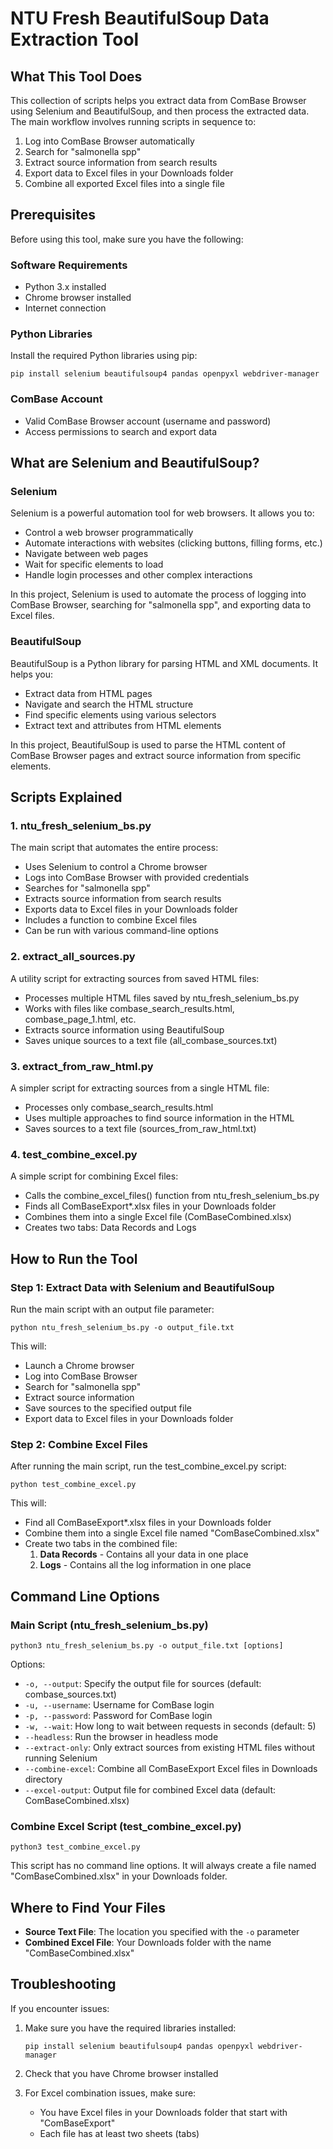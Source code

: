 # NTU Fresh BeautifulSoup Data Extraction Tool

## What This Tool Does

This collection of scripts helps you extract data from ComBase Browser using Selenium and BeautifulSoup, and then process the extracted data. The main workflow involves running scripts in sequence to:

1. Log into ComBase Browser automatically
2. Search for "salmonella spp"
3. Extract source information from search results
4. Export data to Excel files in your Downloads folder
5. Combine all exported Excel files into a single file

## Prerequisites

Before using this tool, make sure you have the following:

### Software Requirements

- Python 3.x installed
- Chrome browser installed
- Internet connection

### Python Libraries

Install the required Python libraries using pip:

```
pip install selenium beautifulsoup4 pandas openpyxl webdriver-manager
```

### ComBase Account

- Valid ComBase Browser account (username and password)
- Access permissions to search and export data

## What are Selenium and BeautifulSoup?

### Selenium

Selenium is a powerful automation tool for web browsers. It allows you to:

- Control a web browser programmatically
- Automate interactions with websites (clicking buttons, filling forms, etc.)
- Navigate between web pages
- Wait for specific elements to load
- Handle login processes and other complex interactions

In this project, Selenium is used to automate the process of logging into ComBase Browser, searching for "salmonella spp", and exporting data to Excel files.

### BeautifulSoup

BeautifulSoup is a Python library for parsing HTML and XML documents. It helps you:

- Extract data from HTML pages
- Navigate and search the HTML structure
- Find specific elements using various selectors
- Extract text and attributes from HTML elements

In this project, BeautifulSoup is used to parse the HTML content of ComBase Browser pages and extract source information from specific elements.

## Scripts Explained

### 1. ntu_fresh_selenium_bs.py

The main script that automates the entire process:

- Uses Selenium to control a Chrome browser
- Logs into ComBase Browser with provided credentials
- Searches for "salmonella spp"
- Extracts source information from search results
- Exports data to Excel files in your Downloads folder
- Includes a function to combine Excel files
- Can be run with various command-line options

### 2. extract_all_sources.py

A utility script for extracting sources from saved HTML files:

- Processes multiple HTML files saved by ntu_fresh_selenium_bs.py
- Works with files like combase_search_results.html, combase_page_1.html, etc.
- Extracts source information using BeautifulSoup
- Saves unique sources to a text file (all_combase_sources.txt)

### 3. extract_from_raw_html.py

A simpler script for extracting sources from a single HTML file:

- Processes only combase_search_results.html
- Uses multiple approaches to find source information in the HTML
- Saves sources to a text file (sources_from_raw_html.txt)

### 4. test_combine_excel.py

A simple script for combining Excel files:

- Calls the combine_excel_files() function from ntu_fresh_selenium_bs.py
- Finds all ComBaseExport\*.xlsx files in your Downloads folder
- Combines them into a single Excel file (ComBaseCombined.xlsx)
- Creates two tabs: Data Records and Logs

## How to Run the Tool

### Step 1: Extract Data with Selenium and BeautifulSoup

Run the main script with an output file parameter:

```
python ntu_fresh_selenium_bs.py -o output_file.txt
```

This will:

- Launch a Chrome browser
- Log into ComBase Browser
- Search for "salmonella spp"
- Extract source information
- Save sources to the specified output file
- Export data to Excel files in your Downloads folder

### Step 2: Combine Excel Files

After running the main script, run the test_combine_excel.py script:

```
python test_combine_excel.py
```

This will:

- Find all ComBaseExport\*.xlsx files in your Downloads folder
- Combine them into a single Excel file named "ComBaseCombined.xlsx"
- Create two tabs in the combined file:
  1. **Data Records** - Contains all your data in one place
  2. **Logs** - Contains all the log information in one place

## Command Line Options

### Main Script (ntu_fresh_selenium_bs.py)

```
python3 ntu_fresh_selenium_bs.py -o output_file.txt [options]
```

Options:

- `-o, --output`: Specify the output file for sources (default: combase_sources.txt)
- `-u, --username`: Username for ComBase login
- `-p, --password`: Password for ComBase login
- `-w, --wait`: How long to wait between requests in seconds (default: 5)
- `--headless`: Run the browser in headless mode
- `--extract-only`: Only extract sources from existing HTML files without running Selenium
- `--combine-excel`: Combine all ComBaseExport Excel files in Downloads directory
- `--excel-output`: Output file for combined Excel data (default: ComBaseCombined.xlsx)

### Combine Excel Script (test_combine_excel.py)

```
python3 test_combine_excel.py
```

This script has no command line options. It will always create a file named "ComBaseCombined.xlsx" in your Downloads folder.

## Where to Find Your Files

- **Source Text File**: The location you specified with the `-o` parameter
- **Combined Excel File**: Your Downloads folder with the name "ComBaseCombined.xlsx"

## Troubleshooting

If you encounter issues:

1. Make sure you have the required libraries installed:

   ```
   pip install selenium beautifulsoup4 pandas openpyxl webdriver-manager
   ```

2. Check that you have Chrome browser installed

3. For Excel combination issues, make sure:
   - You have Excel files in your Downloads folder that start with "ComBaseExport"
   - Each file has at least two sheets (tabs)
